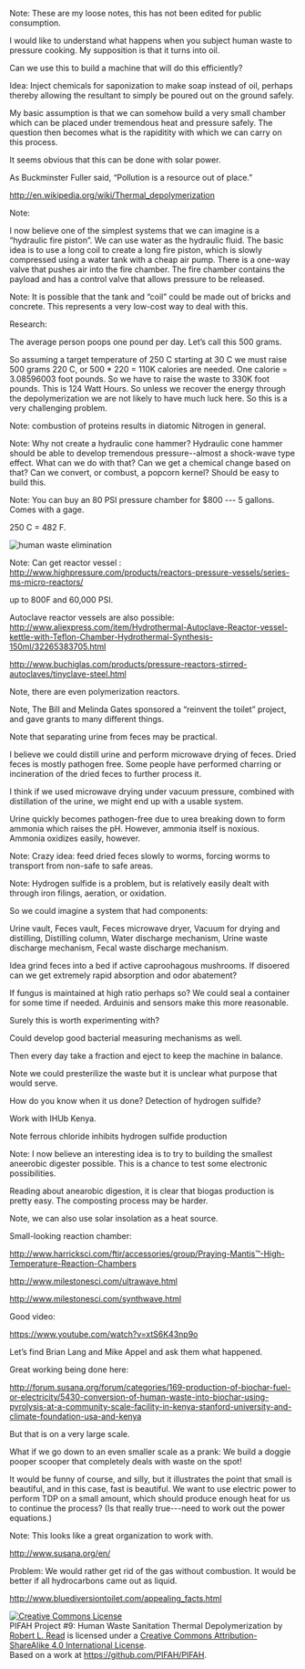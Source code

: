 Note: These are my loose notes, this has not been edited for public consumption.

I would like to understand what happens when you subject human waste to pressure cooking.  My supposition is that it turns into oil.

Can we use this to build a machine that will do this efficiently?

Idea: Inject chemicals for saponization to make soap instead of oil, perhaps thereby allowing the resultant to simply be poured out on the ground safely.

My basic assumption is that we can somehow build a very small chamber which can be placed under tremendous heat and pressure safely.  The question then becomes what is the rapiditity with which we can carry on this process.

It seems obvious that this can be done with solar power.

As Buckminster Fuller said, “Pollution is a resource out of place.”


http://en.wikipedia.org/wiki/Thermal_depolymerization

Note:

I now believe one of the simplest systems that we can imagine is a “hydraulic fire piston”.  We can use water as the hydraulic fluid.  The basic idea is to use a long coil to create a long fire piston, which is slowly compressed using a water tank with a cheap air pump.  There is a one-way valve that pushes air into the fire chamber.  The fire chamber contains the payload and has a control valve that allows pressure to be released.

Note: It is possible that the tank and “coil” could be made out of bricks and concrete.  This represents a very low-cost way to deal with this.

Research:

The average person poops one pound per day.  Let’s call this 500 grams.

So assuming a target temperature of 250 C starting at 30 C we must raise 500 grams 220 C, or 500 * 220 = 110K calories are needed.  One calorie = 3.08596003 foot pounds.  So we have to raise the waste to 330K foot pounds.  This is 124 Watt Hours. So unless we recover the energy through the depolymerization we are not likely to have much luck here. So this is a very challenging problem.

Note: combustion of proteins results in diatomic Nitrogen in general.

Note: Why not create a hydraulic cone hammer? Hydraulic cone hammer should be able to develop tremendous pressure--almost a shock-wave type effect.  What can we do with that?  Can we get a chemical change based on that?  Can we convert, or combust, a popcorn kernel? Should be easy to build this.

Note: You can buy an 80 PSI pressure chamber for $800 --- 5 gallons.  Comes with a gage.

250 C = 482 F.

![human waste elimination](https://cloud.githubusercontent.com/assets/5296671/7099641/8a83c346-dfbd-11e4-9b5a-5d4f374218e1.png)


Note: Can get reactor vessel : http://www.highpressure.com/products/reactors-pressure-vessels/series-ms-micro-reactors/

up to 800F and 60,000 PSI.

Autoclave reactor vessels are also possible: http://www.aliexpress.com/item/Hydrothermal-Autoclave-Reactor-vessel-kettle-with-Teflon-Chamber-Hydrothermal-Synthesis-150ml/32265383705.html

http://www.buchiglas.com/products/pressure-reactors-stirred-autoclaves/tinyclave-steel.html

Note, there are even polymerization reactors.

Note, The Bill and Melinda Gates sponsored a “reinvent the toilet” project, and gave grants to many different things.

Note that separating urine from feces may be practical.

I believe we could distill urine and perform microwave drying of feces.  Dried feces is mostly pathogen free.  Some people have performed charring or incineration of the dried feces to further process it.

I think if we used microwave drying under vacuum pressure, combined with distillation of the urine, we might end up with a usable system.

Urine quickly becomes pathogen-free due to urea breaking down to form ammonia which raises the pH. However, ammonia itself is noxious.  Ammonia oxidizes easily, however.

Note: Crazy idea: feed dried feces slowly to worms, forcing worms to transport from non-safe to safe areas.

Note: Hydrogen sulfide is a problem, but is relatively easily dealt with through iron filings, aeration, or oxidation.

So we could imagine a system that had components:

Urine vault,
Feces vault,
Feces microwave dryer,
Vacuum for drying and distilling,
Distilling column,
Water discharge mechanism,
Urine waste discharge mechanism,
Fecal waste discharge mechanism.


Idea grind feces into a bed if active caproohagous mushrooms. If disoered can we get extremely rapid absorption and odor abatement?



If fungus is maintained at high ratio perhaps so?  We could seal a container for some time if needed. Arduinis and sensors make this more reasonable.

Surely this is worth experimenting with?

Could develop good bacterial measuring mechanisms as well. 

Then every day take a fraction and eject to keep the machine in balance.

Note we could presterilize the waste but it is unclear what purpose that would serve.

How do you know when it us done? Detection of hydrogen sulfide? 

Work with IHUb Kenya.




Note ferrous chloride inhibits hydrogen sulfide production

Note: I now believe an interesting idea is to try to building the smallest aneerobic digester possible.  This is a chance to test some electronic possibilities.

Reading about anearobic digestion, it is clear that biogas production is pretty easy.  The composting process may be harder.

Note, we can also use solar insolation as a heat source.

Small-looking reaction chamber:

http://www.harricksci.com/ftir/accessories/group/Praying-Mantis™-High-Temperature-Reaction-Chambers

http://www.milestonesci.com/ultrawave.html

http://www.milestonesci.com/synthwave.html

Good video:

https://www.youtube.com/watch?v=xtS6K43np9o

Let’s find Brian Lang and Mike Appel and ask them what happened.

Great working being done here:

http://forum.susana.org/forum/categories/169-production-of-biochar-fuel-or-electricity/5430-conversion-of-human-waste-into-biochar-using-pyrolysis-at-a-community-scale-facility-in-kenya-stanford-university-and-climate-foundation-usa-and-kenya

But that is on a very large scale.

What if we go down to an even smaller scale as a prank: We build a doggie pooper scooper that completely deals with waste on the spot!

It would be funny of course, and silly, but it illustrates the point that small is beautiful, and in this case, fast is beautiful.  We want to use electric power to perform TDP on a small amount, which should produce enough heat for us to continue the process?  (Is that really true---need to work out the power equations.)


Note: This looks like a great organization to work with.

http://www.susana.org/en/

Problem: We would rather get rid of the gas without combustion. It would be better if all hydrocarbons came out as liquid.

http://www.bluediversiontoilet.com/appealing_facts.html


<a rel="license" href="http://creativecommons.org/licenses/by-sa/4.0/"><img alt="Creative Commons License" style="border-width:0" src="https://i.creativecommons.org/l/by-sa/4.0/88x31.png" /></a><br /><span xmlns:dct="http://purl.org/dc/terms/" href="http://purl.org/dc/dcmitype/Text" property="dct:title" rel="dct:type">PIFAH Project #9: Human Waste Sanitation Thermal Depolymerization </span> by <a xmlns:cc="http://creativecommons.org/ns#" href="https://github.com/PIFAH/PIFAH" property="cc:attributionName" rel="cc:attributionURL">Robert L. Read</a> is licensed under a <a rel="license" href="http://creativecommons.org/licenses/by-sa/4.0/">Creative Commons Attribution-ShareAlike 4.0 International License</a>.<br />Based on a work at <a xmlns:dct="http://purl.org/dc/terms/" href="https://github.com/PIFAH/PIFAH" rel="dct:source">https://github.com/PIFAH/PIFAH</a>.



